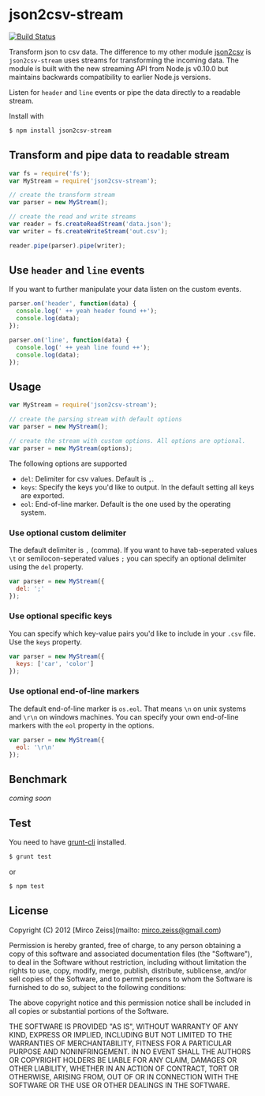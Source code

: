 # json2csv-stream

[![Build Status](https://travis-ci.org/zeMirco/json2csv-stream.png)](https://travis-ci.org/zeMirco/json2csv-stream)

Transform json to csv data. The difference to my other module
[json2csv](https://github.com/zeMirco/json2csv) is `json2csv-stream` uses streams for transforming the incoming
data. The module is built with the new streaming API from Node.js v0.10.0 but maintains backwards compatibility
to earlier Node.js versions.

Listen for `header` and `line` events or pipe the data directly to a readable stream.

Install with

```bash
$ npm install json2csv-stream
```

## Transform and pipe data to readable stream

```javascript
var fs = require('fs');
var MyStream = require('json2csv-stream');

// create the transform stream
var parser = new MyStream();

// create the read and write streams
var reader = fs.createReadStream('data.json');
var writer = fs.createWriteStream('out.csv');

reader.pipe(parser).pipe(writer);
```

## Use `header` and `line` events

If you want to further manipulate your data listen on the custom events.

```javascript
parser.on('header', function(data) {
  console.log(' ++ yeah header found ++');
  console.log(data);
});

parser.on('line', function(data) {
  console.log(' ++ yeah line found ++');
  console.log(data);
});
```

## Usage

```javascript
var MyStream = require('json2csv-stream');

// create the parsing stream with default options
var parser = new MyStream();

// create the stream with custom options. All options are optional.
var parser = new MyStream(options);
```

The following options are supported

 - `del`: Delimiter for csv values. Default is `,`.
 - `keys`: Specify the keys you'd like to output. In the default setting all keys are exported.
 - `eol`: End-of-line marker. Default is the one used by the operating system.

### Use optional custom delimiter

The default delimiter is `,` (comma). If you want to have tab-seperated values `\t` or
semilocon-seperated values `;` you can specify an optional delimiter using the `del` property.

```javascript
var parser = new MyStream({
  del: ';'
});
```

### Use optional specific keys

You can specify which key-value pairs you'd like to include in your `.csv` file. Use the `keys` property.

```javascript
var parser = new MyStream({
  keys: ['car', 'color']
});
```

### Use optional end-of-line markers

The default end-of-line marker is `os.eol`. That means `\n` on unix systems and `\r\n` on windows machines.
You can specify your own end-of-line markers with the `eol` property in the options.

```javascript
var parser = new MyStream({
  eol: '\r\n'
});
```

## Benchmark

*coming soon*

## Test

You need to have [grunt-cli](http://gruntjs.com/) installed.

```bash
$ grunt test
```

or

```bash
$ npm test
```

## License

Copyright (C) 2012 [Mirco Zeiss](mailto: mirco.zeiss@gmail.com)

Permission is hereby granted, free of charge, to any person obtaining a copy of this software and associated documentation files (the "Software"), to deal in the Software without restriction, including without limitation the rights to use, copy, modify, merge, publish, distribute, sublicense, and/or sell copies of the Software, and to permit persons to whom the Software is furnished to do so, subject to the following conditions:

The above copyright notice and this permission notice shall be included in all copies or substantial portions of the Software.

THE SOFTWARE IS PROVIDED "AS IS", WITHOUT WARRANTY OF ANY KIND, EXPRESS OR IMPLIED, INCLUDING BUT NOT LIMITED TO THE WARRANTIES OF MERCHANTABILITY, FITNESS FOR A PARTICULAR PURPOSE AND NONINFRINGEMENT. IN NO EVENT SHALL THE AUTHORS OR COPYRIGHT HOLDERS BE LIABLE FOR ANY CLAIM, DAMAGES OR OTHER LIABILITY, WHETHER IN AN ACTION OF CONTRACT, TORT OR OTHERWISE, ARISING FROM, OUT OF OR IN CONNECTION WITH THE SOFTWARE OR THE USE OR OTHER DEALINGS IN THE SOFTWARE.